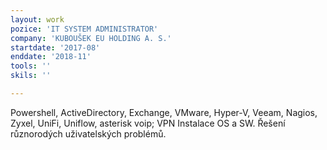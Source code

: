 ```yaml
---
layout: work
pozice: 'IT SYSTEM ADMINISTRATOR'
company: 'KUBOUŠEK EU HOLDING A. S.'
startdate: '2017-08'
enddate: '2018-11'
tools: ''
skils: ''

---
```

Powershell, ActiveDirectory, Exchange, VMware, Hyper-V, Veeam, Nagios, Zyxel, UniFi, Uniflow, asterisk voip; VPN Instalace OS a SW. Řešení různorodých uživatelských problémů.